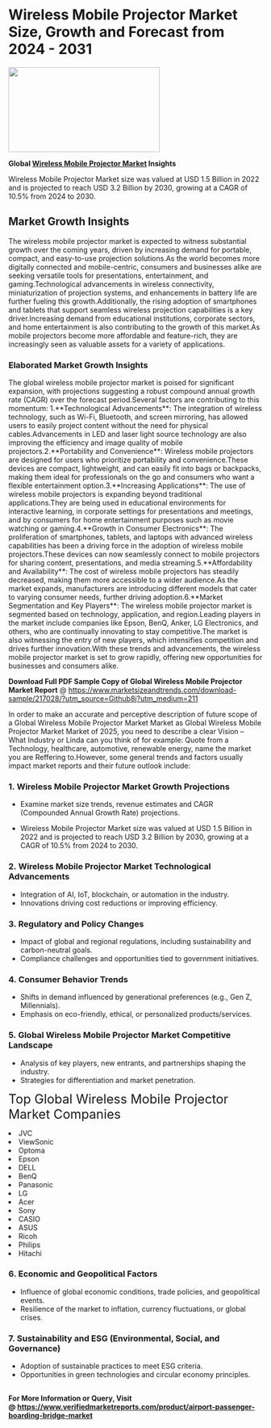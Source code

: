 <H1>Wireless Mobile Projector Market Size, Growth and Forecast from 2024 - 2031</H1><img class="aligncenter size-medium wp-image-584254" src="https://thirdeyenews.in/wp-content/uploads/2024/09/Global-Market-Research-300x168.jpeg" alt="" width="300" height="168" /><p><strong>Global&nbsp;<a href="https://www.marketsizeandtrends.com/download-sample/217028/?utm_source=Github8j?utm_medium=211">Wireless Mobile Projector Market</a> Insights</strong></p><p>Wireless Mobile Projector Market size was valued at USD 1.5 Billion in 2022 and is projected to reach USD 3.2 Billion by 2030, growing at a CAGR of 10.5% from 2024 to 2030.</p><p><h2>Market Growth Insights</h2> The wireless mobile projector market is expected to witness substantial growth over the coming years, driven by increasing demand for portable, compact, and easy-to-use projection solutions.As the world becomes more digitally connected and mobile-centric, consumers and businesses alike are seeking versatile tools for presentations, entertainment, and gaming.Technological advancements in wireless connectivity, miniaturization of projection systems, and enhancements in battery life are further fueling this growth.Additionally, the rising adoption of smartphones and tablets that support seamless wireless projection capabilities is a key driver.Increasing demand from educational institutions, corporate sectors, and home entertainment is also contributing to the growth of this market.As mobile projectors become more affordable and feature-rich, they are increasingly seen as valuable assets for a variety of applications.<h3>Elaborated Market Growth Insights</h3> The global wireless mobile projector market is poised for significant expansion, with projections suggesting a robust compound annual growth rate (CAGR) over the forecast period.Several factors are contributing to this momentum: 1.**Technological Advancements**: The integration of wireless technology, such as Wi-Fi, Bluetooth, and screen mirroring, has allowed users to easily project content without the need for physical cables.Advancements in LED and laser light source technology are also improving the efficiency and image quality of mobile projectors.2.**Portability and Convenience**: Wireless mobile projectors are designed for users who prioritize portability and convenience.These devices are compact, lightweight, and can easily fit into bags or backpacks, making them ideal for professionals on the go and consumers who want a flexible entertainment option.3.**Increasing Applications**: The use of wireless mobile projectors is expanding beyond traditional applications.They are being used in educational environments for interactive learning, in corporate settings for presentations and meetings, and by consumers for home entertainment purposes such as movie watching or gaming.4.**Growth in Consumer Electronics**: The proliferation of smartphones, tablets, and laptops with advanced wireless capabilities has been a driving force in the adoption of wireless mobile projectors.These devices can now seamlessly connect to mobile projectors for sharing content, presentations, and media streaming.5.**Affordability and Availability**: The cost of wireless mobile projectors has steadily decreased, making them more accessible to a wider audience.As the market expands, manufacturers are introducing different models that cater to varying consumer needs, further driving adoption.6.**Market Segmentation and Key Players**: The wireless mobile projector market is segmented based on technology, application, and region.Leading players in the market include companies like Epson, BenQ, Anker, LG Electronics, and others, who are continually innovating to stay competitive.The market is also witnessing the entry of new players, which intensifies competition and drives further innovation.With these trends and advancements, the wireless mobile projector market is set to grow rapidly, offering new opportunities for businesses and consumers alike.<p><span class=""><strong>Download Full PDF Sample Copy of Global Wireless Mobile Projector Market Report</strong> @ <a href="https://www.marketsizeandtrends.com/download-sample/217028/?utm_source=Github8j?utm_medium=211" target="_blank">https://www.marketsizeandtrends.com/download-sample/217028/?utm_source=Github8j?utm_medium=211</a></span></p><p>In order to make an accurate and perceptive description of future scope of a Global&nbsp;Wireless Mobile Projector Market Market as Global&nbsp;Wireless Mobile Projector Market Market of 2025, you need to describe a clear Vision &ndash; What Industry or Linda can you think of for example: Quote from a Technology, healthcare, automotive, renewable energy, name the market you are Reffering to.However, some general trends and factors usually impact market reports and their future outlook include:</p><h3>1.&nbsp;<strong>Wireless Mobile Projector Market Growth Projections</strong></h3><ul><li>Examine market size trends, revenue estimates and CAGR (Compounded Annual Growth Rate) projections.</li><li><p>Wireless Mobile Projector Market size was valued at USD 1.5 Billion in 2022 and is projected to reach USD 3.2 Billion by 2030, growing at a CAGR of 10.5% from 2024 to 2030.</p></li></ul><h3>2.&nbsp;<strong>Wireless Mobile Projector Market Technological Advancements</strong></h3><ul><li>Integration of AI, IoT, blockchain, or automation in the industry.</li><li>Innovations driving cost reductions or improving efficiency.</li></ul><h3>3.&nbsp;<strong>Regulatory and Policy Changes</strong></h3><ul><li>Impact of global and regional regulations, including sustainability and carbon-neutral goals.</li><li>Compliance challenges and opportunities tied to government initiatives.</li></ul><h3>4.&nbsp;<strong>Consumer Behavior Trends</strong></h3><ul><li>Shifts in demand influenced by generational preferences (e.g., Gen Z, Millennials).</li><li>Emphasis on eco-friendly, ethical, or personalized products/services.</li></ul><h3>5.&nbsp;<strong>Global Wireless Mobile Projector Market Competitive Landscape</strong></h3><ul><li>Analysis of key players, new entrants, and partnerships shaping the industry.</li><li>Strategies for differentiation and market penetration.</li></ul><p data-pm-slice="1 1 []"><span style="color: inherit; font-family: inherit; font-size: 25px;">Top Global Wireless Mobile Projector Market Companies</span></p><div class="" data-test-id=""><p><li>JVC</li><li> ViewSonic</li><li> Optoma</li><li> Epson</li><li> DELL</li><li> BenQ</li><li> Panasonic</li><li> LG</li><li> Acer</li><li> Sony</li><li> CASIO</li><li> ASUS</li><li> Ricoh</li><li> Philips</li><li> Hitachi</li></p></div><h3>6.&nbsp;<strong>Economic and Geopolitical Factors</strong></h3><ul><li>Influence of global economic conditions, trade policies, and geopolitical events.</li><li>Resilience of the market to inflation, currency fluctuations, or global crises.</li></ul><h3>7.&nbsp;<strong>Sustainability and ESG (Environmental, Social, and Governance)</strong></h3><ul><li>Adoption of sustainable practices to meet ESG criteria.</li><li>Opportunities in green technologies and circular economy principles.</li></ul><h2><strong style="font-size: 14px;">For More Information or Query, Visit @&nbsp;</strong><a style="background-color: #ffffff; font-size: 14px;" href="https://www.marketsizeandtrends.com/report/wireless-mobile-projector-market/" target="_blank">https://www.verifiedmarketreports.com/product/airport-passenger-boarding-bridge-market</a></h2>